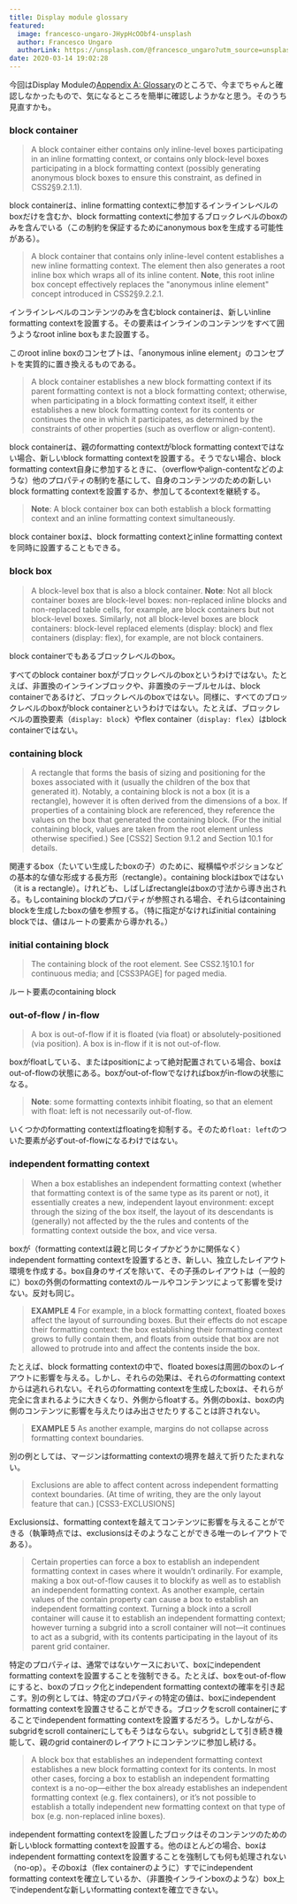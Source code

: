 ```yaml
---
title: Display module glossary
featured:
  image: francesco-ungaro-JHypHcOObf4-unsplash
  author: Francesco Ungaro
  authorLink: https://unsplash.com/@francesco_ungaro?utm_source=unsplash&utm_medium=referral&utm_content=creditCopyText
date: 2020-03-14 19:02:28
---
```

今回はDisplay Moduleの[Appendix A: Glossary](https://www.w3.org/TR/css-display-3/#glossary)のところで、今までちゃんと確認しなかったもので、気になるところを簡単に確認しようかなと思う。そのうち見直すかも。<!-- more -->

### block container
> A block container either contains only inline-level boxes participating in an inline formatting context, or contains only block-level boxes participating in a block formatting context (possibly generating anonymous block boxes to ensure this constraint, as defined in CSS2§9.2.1.1).

block containerは、inline formatting contextに参加するインラインレベルのboxだけを含むか、block formatting contextに参加するブロックレベルのboxのみを含んでいる（この制約を保証するためにanonymous boxを生成する可能性がある）。

> A block container that contains only inline-level content establishes a new inline formatting context. The element then also generates a root inline box which wraps all of its inline content.
> **Note**, this root inline box concept effectively replaces the "anonymous inline element" concept introduced in CSS2§9.2.2.1.

インラインレベルのコンテンツのみを含むblock containerは、新しいinline formatting contextを設置する。その要素はインラインのコンテンツをすべて囲うようなroot inline boxもまた設置する。

このroot inline boxのコンセプトは、「anonymous inline element」のコンセプトを実質的に置き換えるものである。

> A block container establishes a new block formatting context if its parent formatting context is not a block formatting context; otherwise, when participating in a block formatting context itself, it either establishes a new block formatting context for its contents or continues the one in which it participates, as determined by the constraints of other properties (such as overflow or align-content).

block containerは、親のformatting contextがblock formatting contextではない場合、新しいblock formatting contextを設置する。そうでない場合、block formatting context自身に参加するときに、（overflowやalign-contentなどのような）他のプロパティの制約を基にして、自身のコンテンツのための新しいblock formatting contextを設置するか、参加してるcontextを継続する。

> **Note**: A block container box can both establish a block formatting context and an inline formatting context simultaneously.

block container boxは、block formatting contextとinline formatting contextを同時に設置することもできる。

### block box
> A block-level box that is also a block container.
> **Note**: Not all block container boxes are block-level boxes: non-replaced inline blocks and non-replaced table cells, for example, are block containers but not block-level boxes. Similarly, not all block-level boxes are block containers: block-level replaced elements (display: block) and flex containers (display: flex), for example, are not block containers.

block containerでもあるブロックレベルのbox。

すべてのblock container boxがブロックレベルのboxというわけではない。たとえば、非置換のインラインブロックや、非置換のテーブルセルは、block containerであるけど、ブロックレベルのboxではない。同様に、すべてのブロックレベルのboxがblock containerというわけではない。たとえば、ブロックレベルの置換要素（`display: block`）やflex container（`display: flex`）はblock containerではない。

### containing block
> A rectangle that forms the basis of sizing and positioning for the boxes associated with it (usually the children of the box that generated it). Notably, a containing block is not a box (it is a rectangle), however it is often derived from the dimensions of a box. If properties of a containing block are referenced, they reference the values on the box that generated the containing block. (For the initial containing block, values are taken from the root element unless otherwise specified.) See [CSS2] Section 9.1.2 and Section 10.1 for details.

関連するbox（たいてい生成したboxの子）のために、縦横幅やポジションなどの基本的な値な形成する長方形（rectangle）。containing blockはboxではない（it is a rectangle）。けれども、しばしばrectangleはboxの寸法から導き出される。もしcontaining blockのプロパティが参照される場合、それらはcontaining blockを生成したboxの値を参照する。（特に指定がなければinitial containing blockでは、値はルートの要素から導かれる。）

### initial containing block
> The containing block of the root element. See CSS2.1§10.1 for continuous media; and [CSS3PAGE] for paged media.

ルート要素のcontaining block

### out-of-flow / in-flow
> A box is out-of-flow if it is floated (via float) or absolutely-positioned (via position). A box is in-flow if it is not out-of-flow.

boxがfloatしている、またはpositionによって絶対配置されている場合、boxはout-of-flowの状態にある。boxがout-of-flowでなければboxがin-flowの状態になる。

> **Note**: some formatting contexts inhibit floating, so that an element with float: left is not necessarily out-of-flow.

いくつかのformatting contextはfloatingを抑制する。そのため`float: left`のついた要素が必ずout-of-flowになるわけではない。

### independent formatting context
> When a box establishes an independent formatting context (whether that formatting context is of the same type as its parent or not), it essentially creates a new, independent layout environment: except through the sizing of the box itself, the layout of its descendants is (generally) not affected by the the rules and contents of the formatting context outside the box, and vice versa.

boxが（formatting contextは親と同じタイプかどうかに関係なく）independent formatting contextを設置するとき、新しい、独立したレイアウト環境を作成する。box自身のサイズを除いて、その子孫のレイアウトは（一般的に）boxの外側のformatting contextのルールやコンテンツによって影響を受けない。反対も同じ。

> **EXAMPLE 4**
> For example, in a block formatting context, floated boxes affect the layout of surrounding boxes. But their effects do not escape their formatting context: the box establishing their formatting context grows to fully contain them, and floats from outside that box are not allowed to protrude into and affect the contents inside the box.

たとえば、block formatting contextの中で、floated boxesは周囲のboxのレイアウトに影響を与える。しかし、それらの効果は、それらのformatting contextからは逃れられない。それらのformatting contextを生成したboxは、それらが完全に含まれるように大きくなり、外側からfloatする。外側のboxは、boxの内側のコンテンツに影響を与えたりはみ出させたりすることは許されない。

> **EXAMPLE 5**
> As another example, margins do not collapse across formatting context boundaries.

別の例としては、マージンはformatting contextの境界を越えて折りたたまれない。

> Exclusions are able to affect content across independent formatting context boundaries. (At time of writing, they are the only layout feature that can.) [CSS3-EXCLUSIONS]

Exclusionsは、formatting contextを越えてコンテンツに影響を与えることができる（執筆時点では、exclusionsはそのようなことができる唯一のレイアウトである）。

> Certain properties can force a box to establish an independent formatting context in cases where it wouldn’t ordinarily. For example, making a box out-of-flow causes it to blockify as well as to establish an independent formatting context. As another example, certain values of the contain property can cause a box to establish an independent formatting context. Turning a block into a scroll container will cause it to establish an independent formatting context; however turning a subgrid into a scroll container will not—it continues to act as a subgrid, with its contents participating in the layout of its parent grid container.

特定のプロパティは、通常ではないケースにおいて、boxにindependent formatting contextを設置することを強制できる。たとえば、boxをout-of-flowにすると、boxのブロック化とindependent formatting contextの確率を引き起こす。別の例としては、特定のプロパティの特定の値は、boxにindependent formatting contextを設置させることができる。ブロックをscroll containerにすることでindependent formatting contextを設置するだろう。しかしながら、subgridをscroll containerにしてもそうはならない。subgridとして引き続き機能して、親のgrid containerのレイアウトにコンテンツに参加し続ける。

> A block box that establishes an independent formatting context establishes a new block formatting context for its contents. In most other cases, forcing a box to establish an independent formatting context is a no-op—either the box already establishes an independent formatting context (e.g. flex containers), or it’s not possible to establish a totally independent new formatting context on that type of box (e.g. non-replaced inline boxes).

independent formatting contextを設置したブロックはそのコンテンツのための新しいblock formatting contextを設置する。他のほとんどの場合、boxはindependent formatting contextを設置することを強制しても何も処理されない（no-op）。そのboxは（flex containerのように）すでにindependent formatting contextを確立しているか、（非置換インラインboxのような）box上でindependentな新しいformatting contextを確立できない。

